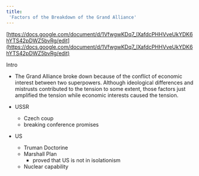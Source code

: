 ```yaml
---
title:
 'Factors of the Breakdown of the Grand Alliance'
---
```


[https://docs.google.com/document/d/1VfwgwKDq7_lXafdcPHHVveUkYDK6hYTS42pDWZ5bvRg/edit](https://docs.google.com/document/d/1VfwgwKDq7_lXafdcPHHVveUkYDK6hYTS42pDWZ5bvRg/edit)

Intro
- The Grand Alliance broke down because of the conflict of economic interest between two superpowers. Although ideological differences and mistrusts contributed to the tension to some extent, those factors just amplified the tension while economic interests caused the tension.

- USSR
    - Czech coup
    - breaking conference promises
- US
    - Truman Doctorine
    - Marshall Plan
        - proved that US is not in isolationism
    - Nuclear capability
